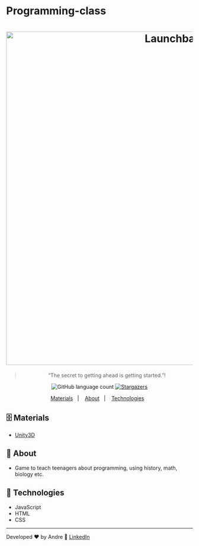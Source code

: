 # Programming-class


<h1 align="center">
    <img alt="Launchbase" src="https://images.tynker.com/blog/wp-content/uploads/09-05-2017-why-coding-infographic-blog.png" width="900px" />
</h1>



<blockquote align="center">“The secret to getting ahead is getting started.”!</blockquote>

<p align="center">
  <img alt="GitHub language count" src="https://img.shields.io/github/languages/count/Andre2553/Programming-class?color=%23F7DF1E">

  

 

  <a href="https://github.com/Andre2553">
    <img alt="Stargazers" src="https://img.shields.io/github/stars/Andre2553/Bootcamp?style=social">
  </a>
</p>

<p align="center">
  <a href="#-materials">Materials</a>&nbsp;&nbsp;&nbsp;|&nbsp;&nbsp;&nbsp;
  <a href="#-About">About</a>&nbsp;&nbsp;&nbsp;|&nbsp;&nbsp;&nbsp;
  <a href="#-technologies">Technologies</a>&nbsp;&nbsp;&nbsp;
  
</p>

## 🗄 Materials

- [Unity3D](https://unity.com/)



## 🚀 About

- Game to teach teenagers about programming, using history, math, biology etc.


## 📅 Technologies
- JavaScript
- HTML
- CSS

---

Developed ♥ by Andre :wave: [LinkedIn](https://www.linkedin.com/in/andrerodrigueslima)
